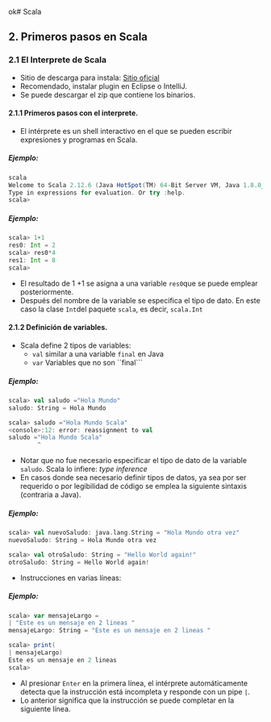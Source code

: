 ok# Scala
## 2. Primeros pasos en Scala
### 2.1 El Interprete de Scala
* Sitio de descarga para instala: [Sitio oficial](http://www.scala-lang.org)
* Recomendado, instalar plugin en Eclipse o IntelliJ.
* Se puede descargar el zip que contiene los binarios.
#### 2.1.1 Primeros pasos con el interprete.
* El intérprete es un shell interactivo  en el que se pueden escribir expresiones y programas en Scala.
##### Ejemplo:
```scala
scala
Welcome to Scala 2.12.6 (Java HotSpot(TM) 64-Bit Server VM, Java 1.8.0_151).
Type in expressions for evaluation. Or try :help.
scala>
```
##### Ejemplo:
```scala
scala> 1+1
res0: Int = 2
scala> res0*4
res1: Int = 8
scala>
```
* El resultado de 1 +1 se asigna a una variable ```res0```que se puede emplear posteriormente. 
* Después del nombre de la variable se especifica el tipo de dato. En este caso la clase ```Int```del paquete  ```scala```, es decir, ```scala.Int```
#### 2.1.2 Definición de variables.
* Scala define 2 tipos de variables:
	* ```val```  similar a una variable ```final``` en  Java
	* ```var```  Variables que no son ``final```
##### Ejemplo:
```scala
scala> val saludo ="Hola Mundo"
saludo: String = Hola Mundo

scala> saludo ="Hola Mundo Scala"
<console>:12: error: reassignment to val
saludo ="Hola Mundo Scala"
        ^
```
* Notar que no fue necesario especificar el tipo de dato de la variable ```saludo```. Scala lo infiere:  *type inference*
* En casos donde sea necesario definir tipos de datos,  ya sea por ser requerido o por legibilidad de código se emplea la siguiente sintaxis (contraria a Java).
##### Ejemplo:
```scala
scala> val nuevoSaludo: java.lang.String = "Hola Mundo otra vez"
nuevoSaludo: String = Hola Mundo otra vez

scala> val otroSaludo: String = "Hello World again!"
otroSaludo: String = Hello World again!
```
* Instrucciones en varias líneas:
##### Ejemplo:
```scala
scala> var mensajeLargo =
| "Este es un mensaje en 2 lineas "
mensajeLargo: String = "Este es un mensaje en 2 lineas "

scala> print(
| mensajeLargo)
Este es un mensaje en 2 lineas
scala>
```
* Al presionar ```Enter``` en la primera línea, el intérprete automáticamente detecta que la instrucción está incompleta y responde con un pipe ```|```.
* Lo anterior significa que la instrucción se puede completar en la siguiente línea.
<!--stackedit_data:
eyJoaXN0b3J5IjpbLTkyNDc3MzYyNCwtMTYyNDk2NDc4NiwxND
cyMDM4MDA5LDM0NzU3NjI5MywtNjg5NjIwMzkwXX0=
-->